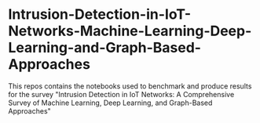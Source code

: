 # Intrusion-Detection-in-IoT-Networks-Machine-Learning-Deep-Learning-and-Graph-Based-Approaches
This repos contains the notebooks used to benchmark and produce results for the survey "Intrusion Detection in IoT Networks: A Comprehensive Survey of Machine Learning, Deep Learning, and Graph-Based Approaches"
